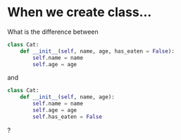 # When we create class...


What is the difference between

```py
class Cat:
    def __init__(self, name, age, has_eaten = False):
        self.name = name
        self.age = age
```

and 

```py
class Cat:
    def __init__(self, name, age):
        self.name = name
        self.age = age
        self.has_eaten = False
```
?
